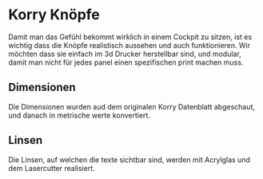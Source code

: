 # Korry Knöpfe

Damit man das Gefühl bekommt wirklich in einem Cockpit zu sitzen, ist es wichtig dass die Knöpfe realistisch aussehen und auch funktionieren. Wir möchten dass sie einfach im 3d Drucker herstellbar sind, und modular, damit man nicht für jedes panel einen spezifischen print machen muss.

## Dimensionen

Die Dimensionen wurden aud dem originalen Korry Datenblatt abgeschaut, und danach in metrische werte konvertiert.

## Linsen

Die Linsen, auf welchen die texte sichtbar sind, werden mit Acrylglas und dem Lasercutter realisiert.

